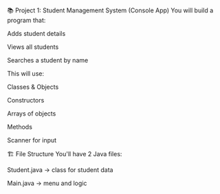 📚 Project 1: Student Management System (Console App)
You will build a program that:

Adds student details

Views all students

Searches a student by name

This will use:

Classes & Objects

Constructors

Arrays of objects

Methods

Scanner for input

🏗️ File Structure
You'll have 2 Java files:

Student.java → class for student data

Main.java → menu and logic

